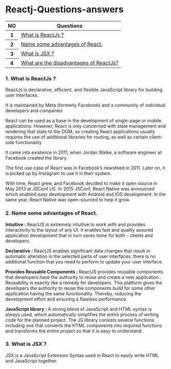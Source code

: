 # Reactj-Questions-answers
<table class="table">
  <thead>
    <tr>
      <th>NO</th>
      <th>Questions</th>
    </tr>
  </thead>
  <tbody>
    <tr>
      <th >1</th>
      <td><a href="#que1">What is ReactJs ?</a></td>
    </tr>
    <tr>
      <th >2</th>
      <td><a href="#que2">Name some advantages of React.</a></td>
    </tr>
     <tr>
      <th >3</th>
      <td><a href="#que3">What is JSX ?</a></td>
    </tr>
    <tr>
      <th >4</th>
      <td><a href="#que4">What are the disadvantages of ReactJs?</a></td>
    </tr>
    </tbody>
</table>
<div class="common" id="que1" >
  <h3>1. What is ReactJs ?</h3>
  <p>ReactJs  is declarative, efficient, and flexible   JavaScript library for building user interfaces.</p>
  <p>It is maintained by Meta (formerly Facebook) and a community of individual developers and companies</p>
  <p>React can be used as a base in the development of single-page or mobile applications.
However, React is only concerned with state management and rendering that state to the DOM, so creating React applications usually requires the use of additional libraries for routing, as well as certain client-side functionality
</p>
   <p>It came into existence in 2011, when Jordan Walke, a software engineer at Facebook created the library.</p>
  <p>The first use case of React was in Facebook’s newsfeed in 2011. Later on, it is picked up by Instagram to use it in their system.</p>
  <p>With time, React grew, and Facebook decided to make it open source in May 2013 at JSConf US. In 2015 JSConf, React Native was announced which enabled easy development with Android and IOS development. In the same year, React Native was open-sourced to help it grow.</P>
</div>
<div class="common" id="que2" >
  <h3>2. Name some advantages of React.</h3>
  <p><b>Intuitive : </b>ReactJS is extremely intuitive to work with and provides interactivity to the layout of any UI.  it enables fast and quality assured application development that in turn saves tome for both - clients and developers.</p>
    <p><b>Declarative : </b>ReactJS enables significant data changes that result in automatic alteration in the selected parts of user interfaces. there is no additional function that you need to perform to update your user interface.</p>
      <p><b>Provides	Reusable	Components : </b>ReactJS provides reusable components that developers have the authority to reuse and create a new application . Reusability is exactly like a remedy for developers. This platform gives the developers the authority to reuse the components build for some other application having the same functionality. Thereby, reducing the development effort and ensuring a flawless performance.</p>
  <p><b>JavaScript library : </b>A strong blend of JavaScript and HTML syntax is always used, which automatically simplifies the entire process of writing code for the planned project. The JS library consists several functions including one that converts the HTML components into required functions and transforms the entire project so that it is easy to understand. </p>
</div>
<div class="common" id="que3" >
  <h3>3. What is JSX ?</h3>
  <p>JSX is a JavaScript Extension Syntax used in React to easily write HTML and JavaScript together.</p>
   
</div>





